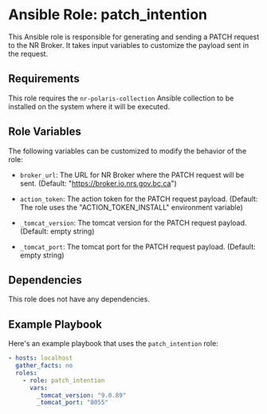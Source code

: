 # Ansible Role: patch_intention

This Ansible role is responsible for generating and sending a PATCH request to the NR Broker. It takes input variables to customize the payload sent in the request.

## Requirements

This role requires the `nr-polaris-collection` Ansible collection to be installed on the system where it will be executed.

## Role Variables

The following variables can be customized to modify the behavior of the role:

- `broker_url`: The URL for NR Broker where the PATCH request will be sent. (Default: "https://broker.io.nrs.gov.bc.ca")

- `action_token`: The action token for the PATCH request payload. (Default: The role uses the "ACTION_TOKEN_INSTALL" environment variable)

- `_tomcat_version`: The tomcat version for the PATCH request payload. (Default: empty string)

- `_tomcat_port`: The tomcat port for the PATCH request payload. (Default: empty string)

## Dependencies

This role does not have any dependencies.

## Example Playbook

Here's an example playbook that uses the `patch_intention` role:

```yaml
- hosts: localhost
  gather_facts: no
  roles:
    - role: patch_intention
      vars:
        _tomcat_version: "9.0.89"
        _tomcat_port: "8055"
